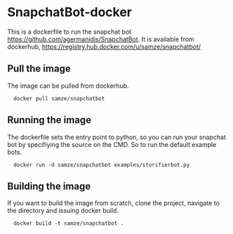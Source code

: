 # SnapchatBot-docker
This is a dockerfile to run the snapchat bot https://github.com/agermanidis/SnapchatBot.
It is available from dockerhub, https://registry.hub.docker.com/u/samze/snapchatbot/

## Pull the image
The image can be pulled from dockerhub.
```
  docker pull samze/snapchatbot
```

## Running the image
The dockerfile sets the entry point to python, so you can run your snapchat bot by specifiying the source on the CMD. So to run the default example bots.
```
  docker run -d samze/snapchatbot examples/storifierbot.py
```

## Building the image
If you want to build the image from scratch, clone the project, navigate to the directory and issuing docker build.
```
  docker build -t samze/snapchatbot .
```
